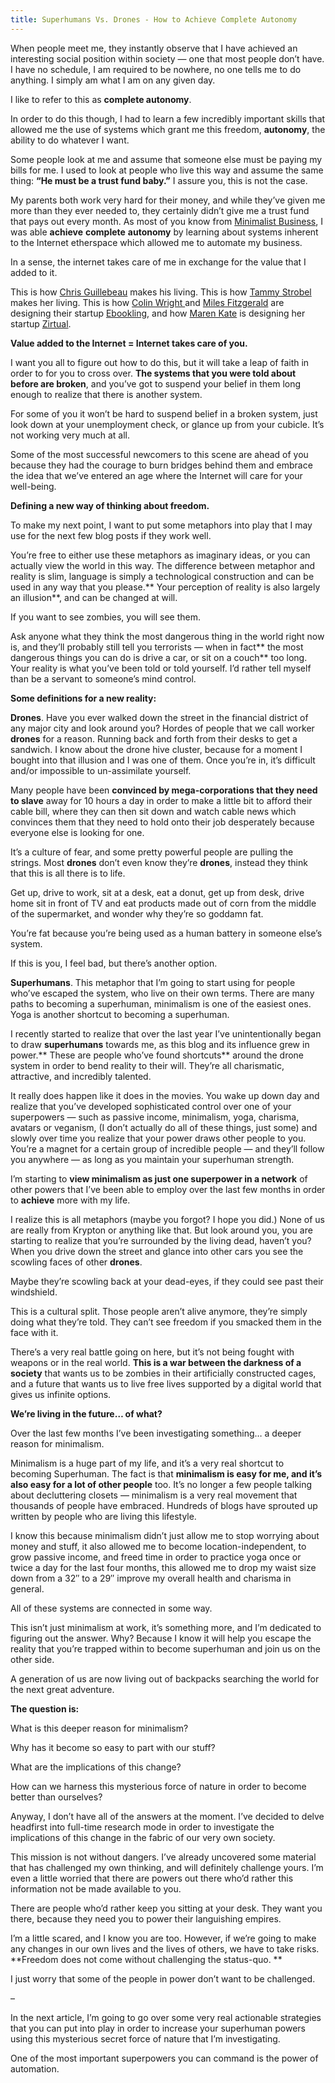 ```yaml
---
title: Superhumans Vs. Drones - How to Achieve Complete Autonomy
---
```


When people meet me, they instantly observe that I have achieved an
interesting social position within society — one that most people don’t have.
I have no schedule, I am required to be nowhere, no one tells me to do
anything. I simply am what I am on any given day.

I like to refer to this as ****complete** **autonomy****.

In order to do this though, I had to learn a few incredibly important skills
that allowed me the use of systems which grant me this freedom, **autonomy**,
the ability to do whatever I want.

Some people look at me and assume that someone else must be paying my bills
for me. I used to look at people who live this way and assume the same thing:
**“He must be a trust fund baby.”** I assure you, this is not the case.

My parents both work very hard for their money, and while they’ve given me
more than they ever needed to, they certainly didn’t give me a trust fund that
pays out every month. As most of you know from [Minimalist
Business](http://www.minimalistbusiness.com/), I was able **achieve**
**complete** **autonomy** by learning about systems inherent to the Internet
etherspace which allowed me to automate my business.

In a sense, the internet takes care of me in exchange for the value that I
added to it.

This is how [Chris Guillebeau](http://www.chrisguillebeau.com/) makes his
living. This is how [Tammy Strobel](http://www.rowdykittens.com/) makes her
living. This is how [Colin Wright ](http://www.exilelifestyle.com/)and [Miles
Fitzgerald](http://twitter.com/milesfitzgerald) are designing their startup
[Ebookling](http://www.ebookling.com/), and how [Maren
Kate](http://www.escapingthe9to5.com/) is designing her startup
[Zirtual](http://www.zirtual.com/).

**Value added to the Internet = Internet takes care of you.**

I want you all to figure out how to do this, but it will take a leap of faith
in order to for you to cross over. **The systems that you were told about
before are broken**, and you’ve got to suspend your belief in them long enough
to realize that there is another system.

For some of you it won’t be hard to suspend belief in a broken system, just
look down at your unemployment check, or glance up from your cubicle. It’s not
working very much at all.

Some of the most successful newcomers to this scene are ahead of you because
they had the courage to burn bridges behind them and embrace the idea that
we’ve entered an age where the Internet will care for your well-being.

**Defining a new way of thinking about freedom.**

To make my next point, I want to put some metaphors into play that I may use
for the next few blog posts if they work well.

You’re free to either use these metaphors as imaginary ideas, or you can
actually view the world in this way. The difference between metaphor and
reality is slim, language is simply a technological construction and can be
used in any way that you please.** Your perception of reality is also largely
an illusion**, and can be changed at will.

If you want to see zombies, you will see them.

Ask anyone what they think the most dangerous thing in the world right now is,
and they’ll probably still tell you terrorists — when in fact** the most
dangerous things you can do is drive a car, or sit on a couch** too long. Your
reality is what you’ve been told or told yourself. I’d rather tell myself than
be a servant to someone’s mind control.

**Some definitions for a new reality:**

****Drones****. Have you ever walked down the street in the financial district of any major city and look around you? Hordes of people that we call worker **drones** for a reason. Running back and forth from their desks to get a sandwich. I know about the drone hive cluster, because for a moment I bought into that illusion and I was one of them. Once you’re in, it’s difficult and/or impossible to un-assimilate yourself.

Many people have been **convinced by mega-corporations that they need to
slave** away for 10 hours a day in order to make a little bit to afford their
cable bill, where they can then sit down and watch cable news which convinces
them that they need to hold onto their job desperately because everyone else
is looking for one.

It’s a culture of fear, and some pretty powerful people are pulling the
strings. Most **drones** don’t even know they’re **drones**, instead they
think that this is all there is to life.

Get up, drive to work, sit at a desk, eat a donut, get up from desk, drive
home sit in front of TV and eat products made out of corn from the middle of
the supermarket, and wonder why they’re so goddamn fat.

You’re fat because you’re being used as a human battery in someone else’s
system.

If this is you, I feel bad, but there’s another option.

****Superhumans****. This metaphor that I’m going to start using for people who’ve escaped the system, who live on their own terms. There are many paths to becoming a superhuman, minimalism is one of the easiest ones. Yoga is another shortcut to becoming a superhuman.

I recently started to realize that over the last year I’ve unintentionally
began to draw **superhumans** towards me, as this blog and its influence grew
in power.** These are people who’ve found shortcuts** around the drone system
in order to bend reality to their will. They’re all charismatic, attractive,
and incredibly talented.

It really does happen like it does in the movies. You wake up down day and
realize that you’ve developed sophisticated control over one of your
superpowers — such as passive income, minimalism, yoga, charisma, avatars or
veganism, (I don’t actually do all of these things, just some) and slowly over
time you realize that your power draws other people to you. You’re a magnet
for a certain group of incredible people — and they’ll follow you anywhere —
as long as you maintain your superhuman strength.

I’m starting to **view minimalism as just one superpower in a network** of
other powers that I’ve been able to employ over the last few months in order
to **achieve** more with my life.

I realize this is all metaphors (maybe you forgot? I hope you did.) None of us
are really from Krypton or anything like that. But look around you, you are
starting to realize that you’re surrounded by the living dead, haven’t you?
When you drive down the street and glance into other cars you see the scowling
faces of other **drones**.

Maybe they’re scowling back at your dead-eyes, if they could see past their
windshield.

This is a cultural split. Those people aren’t alive anymore, they’re simply
doing what they’re told. They can’t see freedom if you smacked them in the
face with it.

There’s a very real battle going on here, but it’s not being fought with
weapons or in the real world. **This is a war between the darkness of a
society** that wants us to be zombies in their artificially constructed cages,
and a future that wants us to live free lives supported by a digital world
that gives us infinite options.

**We’re living in the future… of what?**

Over the last few months I’ve been investigating something… a deeper reason
for minimalism.

Minimalism is a huge part of my life, and it’s a very real shortcut to
becoming Superhuman. The fact is that **minimalism is easy for me, and it’s
also easy for a lot of other people** too. It’s no longer a few people talking
about decluttering closets — minimalism is a very real movement that thousands
of people have embraced. Hundreds of blogs have sprouted up written by people
who are living this lifestyle.

I know this because minimalism didn’t just allow me to stop worrying about
money and stuff, it also allowed me to become location-independent, to grow
passive income, and freed time in order to practice yoga once or twice a day
for the last four months, this allowed me to drop my waist size down from a
32″ to a 29″ improve my overall health and charisma in general.

All of these systems are connected in some way.

This isn’t just minimalism at work, it’s something more, and I’m dedicated to
figuring out the answer. Why? Because I know it will help you escape the
reality that you’re trapped within to become superhuman and join us on the
other side.

A generation of us are now living out of backpacks searching the world for the
next great adventure.

**The question is:**

What is this deeper reason for minimalism?

Why has it become so easy to part with our stuff?

What are the implications of this change?

How can we harness this mysterious force of nature in order to become better
than ourselves?

Anyway, I don’t have all of the answers at the moment. I’ve decided to delve
headfirst into full-time research mode in order to investigate the
implications of this change in the fabric of our very own society.

This mission is not without dangers. I’ve already uncovered some material that
has challenged my own thinking, and will definitely challenge yours. I’m even
a little worried that there are powers out there who’d rather this information
not be made available to you.

There are people who’d rather keep you sitting at your desk. They want you
there, because they need you to power their languishing empires.

I’m a little scared, and I know you are too. However, if we’re going to make
any changes in our own lives and the lives of others, we have to take risks.
**Freedom does not come without challenging the status-quo. **

I just worry that some of the people in power don’t want to be challenged.

–

In the next article, I’m going to go over some very real actionable strategies
that you can put into play in order to increase your superhuman powers using
this mysterious secret force of nature that I’m investigating.

One of the most important superpowers you can command is the power of
automation.